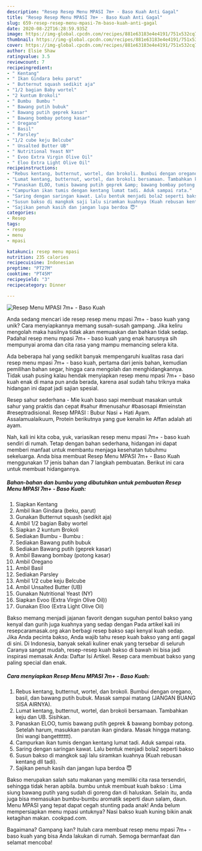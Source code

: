 ```yaml
---
description: "Resep Resep Menu MPASI 7m+ - Baso Kuah Anti Gagal"
title: "Resep Resep Menu MPASI 7m+ - Baso Kuah Anti Gagal"
slug: 659-resep-resep-menu-mpasi-7m-baso-kuah-anti-gagal
date: 2020-08-22T16:28:59.935Z
image: https://img-global.cpcdn.com/recipes/881e63183e4e4191/751x532cq70/resep-menu-mpasi-7m-baso-kuah-foto-resep-utama.jpg
thumbnail: https://img-global.cpcdn.com/recipes/881e63183e4e4191/751x532cq70/resep-menu-mpasi-7m-baso-kuah-foto-resep-utama.jpg
cover: https://img-global.cpcdn.com/recipes/881e63183e4e4191/751x532cq70/resep-menu-mpasi-7m-baso-kuah-foto-resep-utama.jpg
author: Elsie Shaw
ratingvalue: 3.5
reviewcount: 7
recipeingredient:
- " Kentang"
- " Ikan Gindara beku parut"
- " Butternut squash sedikit aja"
- "1/2 bagian Baby wortel"
- "2 kuntum Brokoli"
- " Bumbu  Bumbu "
- " Bawang putih bubuk"
- " Bawang putih geprek kasar"
- " Bawang bombay potong kasar"
- " Oregano"
- " Basil"
- " Parsley"
- "1/2 cube keju Belcube"
- " Unsalted Butter UB"
- " Nutritional Yeast NY"
- " Evoo Extra Virgin Olive Oil"
- " Eloo Extra Light Olive Oil"
recipeinstructions:
- "Rebus kentang, butternut, wortel, dan brokoli. Bumbui dengan oregano, basil, dan bawang putih bubuk. Masak sampai matang (JANGAN BUANG SISA AIRNYA)."
- "Lumat kentang, butternut, wortel, dan brokoli bersamaan. Tambahkan keju dan UB. Sisihkan."
- "Panaskan ELOO, tumis bawang putih geprek &amp; bawang bombay potong. Setelah harum, masukkan parutan ikan gindara. Masak hingga matang. (Ini wangi bangettttttt)."
- "Campurkan ikan tumis dengan kentang lumat tadi. Aduk sampai rata."
- "Saring dengan saringan kawat. Lalu bentuk menjadi bola2 seperti bakso"
- "Susun bakso di mangkok saji lalu siramkan kuahnya (Kuah rebusan kentang dll tadi)."
- "Sajikan penuh kasih dan jangan lupa berdoa 😇"
categories:
- Resep
tags:
- resep
- menu
- mpasi

katakunci: resep menu mpasi 
nutrition: 235 calories
recipecuisine: Indonesian
preptime: "PT27M"
cooktime: "PT45M"
recipeyield: "3"
recipecategory: Dinner

---
```



![Resep Menu MPASI 7m+ - Baso Kuah](https://img-global.cpcdn.com/recipes/881e63183e4e4191/751x532cq70/resep-menu-mpasi-7m-baso-kuah-foto-resep-utama.jpg)

Anda sedang mencari ide resep resep menu mpasi 7m+ - baso kuah yang unik? Cara menyiapkannya memang susah-susah gampang. Jika keliru mengolah maka hasilnya tidak akan memuaskan dan bahkan tidak sedap. Padahal resep menu mpasi 7m+ - baso kuah yang enak harusnya sih mempunyai aroma dan cita rasa yang mampu memancing selera kita.

Ada beberapa hal yang sedikit banyak mempengaruhi kualitas rasa dari resep menu mpasi 7m+ - baso kuah, pertama dari jenis bahan, kemudian pemilihan bahan segar, hingga cara mengolah dan menghidangkannya. Tidak usah pusing kalau hendak menyiapkan resep menu mpasi 7m+ - baso kuah enak di mana pun anda berada, karena asal sudah tahu triknya maka hidangan ini dapat jadi sajian spesial.

Resep sahur sederhana - Mie kuah baso sapi membuat masakan untuk sahur yang praktis dan cepat #sahur #menusahur #basosapi #mieinstan #reseptradisional. Resep MPASI : Bubur Nasi + Hati Ayam. Assalamualaikuum, Protein berikutnya yang gue kenalin ke Affan adalah ati ayam.


Nah, kali ini kita coba, yuk, variasikan resep menu mpasi 7m+ - baso kuah sendiri di rumah. Tetap dengan bahan sederhana, hidangan ini dapat memberi manfaat untuk membantu menjaga kesehatan tubuhmu sekeluarga. Anda bisa membuat Resep Menu MPASI 7m+ - Baso Kuah menggunakan 17 jenis bahan dan 7 langkah pembuatan. Berikut ini cara untuk membuat hidangannya.

<!--inarticleads1-->

##### Bahan-bahan dan bumbu yang dibutuhkan untuk pembuatan Resep Menu MPASI 7m+ - Baso Kuah:

1. Siapkan  Kentang
1. Ambil  Ikan Gindara (beku, parut)
1. Gunakan  Butternut squash (sedikit aja)
1. Ambil 1/2 bagian Baby wortel
1. Siapkan 2 kuntum Brokoli
1. Sediakan  Bumbu - Bumbu :
1. Sediakan  Bawang putih bubuk
1. Sediakan  Bawang putih (geprek kasar)
1. Ambil  Bawang bombay (potong kasar)
1. Ambil  Oregano
1. Ambil  Basil
1. Sediakan  Parsley
1. Ambil 1/2 cube keju Belcube
1. Ambil  Unsalted Butter (UB)
1. Gunakan  Nutritional Yeast (NY)
1. Siapkan  Evoo (Extra Virgin Olive Oil))
1. Gunakan  Eloo (Extra Light Olive Oil)


Bakso memang menjadi jajanan favorit dengan suguhan pentol bakso yang kenyal dan gurih juga kuahnya yang sedap dengan Pada artikel kali ini resepcaramasak.org akan berbagi resep bakso sapi kenyal kuah sedap. Jika Anda pecinta bakso, Anda wajib tahu resep kuah bakso yang anti gagal di sini. Di Indonesia, banyak sekali kuliner enak yang tersebar di seluruh Caranya sangat mudah, resep-resep kuah bakso di bawah ini bisa jadi inspirasi memasak Anda: Daftar Isi Artikel. Resep cara membuat bakso yang paling special dan enak. 

<!--inarticleads2-->

##### Cara menyiapkan Resep Menu MPASI 7m+ - Baso Kuah:

1. Rebus kentang, butternut, wortel, dan brokoli. Bumbui dengan oregano, basil, dan bawang putih bubuk. Masak sampai matang (JANGAN BUANG SISA AIRNYA).
1. Lumat kentang, butternut, wortel, dan brokoli bersamaan. Tambahkan keju dan UB. Sisihkan.
1. Panaskan ELOO, tumis bawang putih geprek &amp; bawang bombay potong. Setelah harum, masukkan parutan ikan gindara. Masak hingga matang. (Ini wangi bangettttttt).
1. Campurkan ikan tumis dengan kentang lumat tadi. Aduk sampai rata.
1. Saring dengan saringan kawat. Lalu bentuk menjadi bola2 seperti bakso
1. Susun bakso di mangkok saji lalu siramkan kuahnya (Kuah rebusan kentang dll tadi).
1. Sajikan penuh kasih dan jangan lupa berdoa 😇


Bakso merupakan salah satu makanan yang memiliki cita rasa tersendiri, sehingga tidak heran apbila. bumbu untuk membuat kuah bakso : Lima siung bawang putih yang sudah di goreng dan di haluskan. Selain itu, anda juga bisa memasukan bumbu-bumbu aromatik seperti daun salam, daun. Menu MPASI yang tepat dapat cegah stunting pada anak! Anda belum mempersiapkan menu mpasi untuknya? Nasi bakso kuah kuning bikin anak ketagihan makan. cookpad.com. 

Bagaimana? Gampang kan? Itulah cara membuat resep menu mpasi 7m+ - baso kuah yang bisa Anda lakukan di rumah. Semoga bermanfaat dan selamat mencoba!
